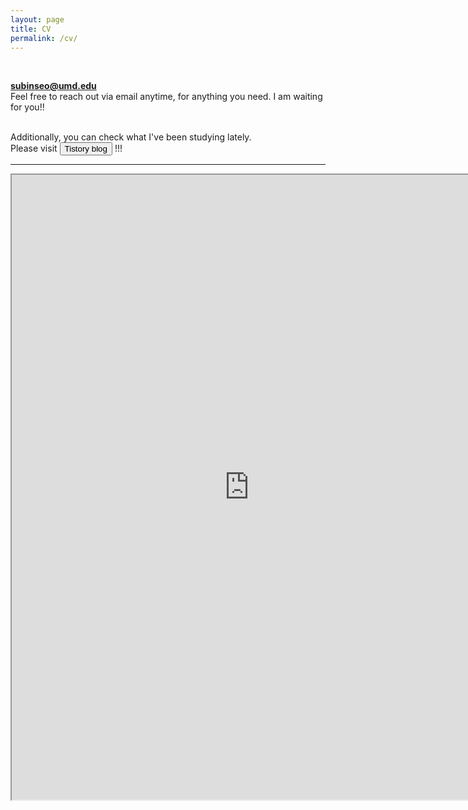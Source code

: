 ```yaml
---
layout: page
title: CV
permalink: /cv/
---
```

 
&nbsp;  


<strong>subinseo@umd.edu </strong>     
Feel free to reach out via email anytime, for anything you need. I am waiting for you!!   


<br> 
<div class="center-content">
    Additionally, you can check what I've been studying lately. <br>  
    Please visit 
    <button type="button" class="btn red mini" onclick="window.open('https://ddubny.tistory.com/')">Tistory blog</button> !!! 
</div>


-----

<iframe src="https://drive.google.com/file/d/1qmL6nB3TgUvK0bFiO4VdWCliUjpXCGm1/preview" 
width="760" height="1000" type="application/pdf">
<iframe src="/assets/test.pdf#toolbar=0&navpanes=0&scrollbar=0"></iframe>

<br> <br> <br> <br> 